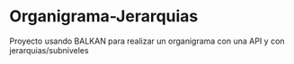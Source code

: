 # Organigrama-Jerarquias
Proyecto usando BALKAN para realizar un organigrama con una API y con jerarquias/subniveles
